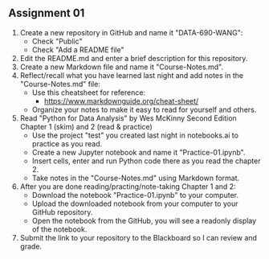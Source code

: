 ## Assignment 01

1. Create a new repository in GitHub and name it "DATA-690-WANG":
    - Check "Public"
    - Check "Add a README file"
2. Edit the README.md and enter a brief description for this repository. 
3. Create a new Markdown file and name it "Course-Notes.md".
4. Reflect/recall what you have learned last night and add notes in the "Course-Notes.md" file:
    - Use this cheatsheet for reference: 
        - https://www.markdownguide.org/cheat-sheet/
    - Organize your notes to make it easy to read for yourself and others.
5. Read "Python for Data Analysis" by Wes McKinny Second Edition Chapter 1 (skim) and 2 (read & practice)
    - Use the project "test" you created last night in notebooks.ai to practice as you read.
    - Create a new Jupyter notebook and name it "Practice-01.ipynb".
    - Insert cells, enter and run Python code there as you read the chapter 2.
    - Take notes in the "Course-Notes.md" using Markdown format.
6. After you are done reading/practing/note-taking Chapter 1 and 2:
    - Download the notebook "Practice-01.ipynb" to your computer.
    - Upload the downloaded notebook from your computer to your GitHub repository. 
    - Open the notebook from the GitHub, you will see a readonly display of the notebook.
7. Submit the link to your repository to the Blackboard so I can review and grade.
